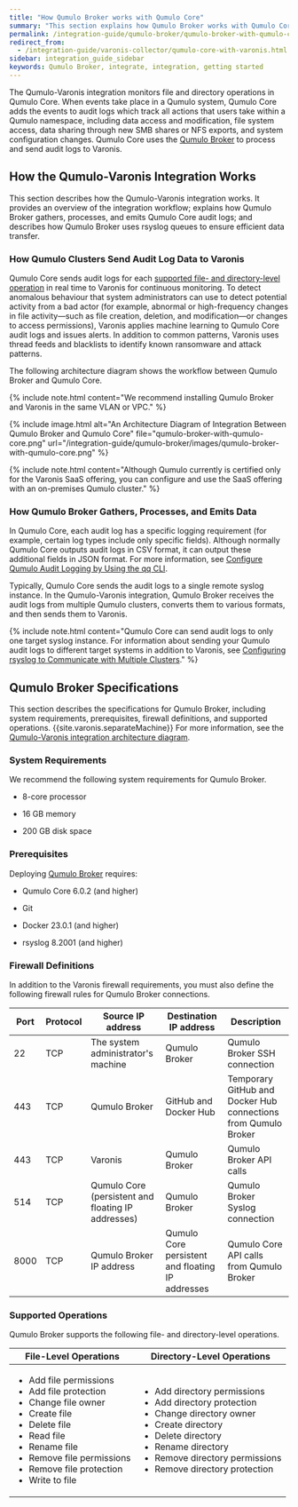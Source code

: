 ```yaml
---
title: "How Qumulo Broker works with Qumulo Core"
summary: "This section explains how Qumulo Broker works with Qumulo Core."
permalink: /integration-guide/qumulo-broker/qumulo-broker-with-qumulo-core.html
redirect_from:
  - /integration-guide/varonis-collector/qumulo-core-with-varonis.html
sidebar: integration_guide_sidebar
keywords: Qumulo Broker, integrate, integration, getting started
---
```


The Qumulo-Varonis integration monitors file and directory operations in Qumulo Core. When events take place in a Qumulo system, Qumulo Core adds the events to audit logs which track all actions that users take within a Qumulo namespace, including data access and modification, file system access, data sharing through new SMB shares or NFS exports, and system configuration changes. Qumulo Core uses the [Qumulo Broker](#qumulo-broker) to process and send audit logs to Varonis.


## How the Qumulo-Varonis Integration Works
This section describes how the Qumulo-Varonis integration works. It provides an overview of the integration workflow; explains how Qumulo Broker gathers, processes, and emits Qumulo Core audit logs; and describes how Qumulo Broker uses rsyslog queues to ensure efficient data transfer.

### How Qumulo Clusters Send Audit Log Data to Varonis
Qumulo Core sends audit logs for each [supported file- and directory-level operation](#supported-operations) in real time to Varonis for continuous monitoring. To detect anomalous behaviour that system administrators can use to detect potential activity from a bad actor (for example, abnormal or high-frequency changes in file activity&mdash;such as file creation, deletion, and modification&mdash;or changes to access permissions), Varonis applies machine learning to Qumulo Core audit logs and issues alerts. In addition to common patterns, Varonis uses thread feeds and blacklists to identify known ransomware and attack patterns.

The following architecture diagram shows the workflow between Qumulo Broker and Qumulo Core.

{% include note.html content="We recommend installing Qumulo Broker and Varonis in the same VLAN or VPC." %}

<a id="integration-architecture-diagram"></a>
{% include image.html alt="An Architecture Diagram of Integration Between Qumulo Broker and Qumulo Core" file="qumulo-broker-with-qumulo-core.png" url="/integration-guide/qumulo-broker/images/qumulo-broker-with-qumulo-core.png" %}

{% include note.html content="Although Qumulo currently is certified only for the Varonis SaaS offering, you can configure and use the SaaS offering with an on-premises Qumulo cluster." %}

<a id="qumulo-broker"></a>
### How Qumulo Broker Gathers, Processes, and Emits Data
In Qumulo Core, each audit log has a specific logging requirement (for example, certain log types include only specific fields). Although normally Qumulo Core outputs audit logs in CSV format, it can output these additional fields in JSON format. For more information, see [Configure Qumulo Audit Logging by Using the qq CLI](deploying-qumulo-broker.html#configure-audit-logging).

Typically, Qumulo Core sends the audit logs to a single remote syslog instance. In the Qumulo-Varonis integration, Qumulo Broker receives the audit logs from multiple Qumulo clusters, converts them to various formats, and then sends them to Varonis.

{% include note.html content="Qumulo Core can send audit logs to only one target syslog instance. For information about sending your Qumulo audit logs to different target systems in addition to Varonis, see [Configuring rsyslog to Communicate with Multiple Clusters](deploying-qumulo-broker.html#rsyslog-with-multiple-clusters)." %}


## Qumulo Broker Specifications
This section describes the specifications for Qumulo Broker, including system requirements, prerequisites, firewall definitions, and supported operations. {{site.varonis.separateMachine}} For more information, see the [Qumulo-Varonis integration architecture diagram](#integration-architecture-diagram).

### System Requirements
We recommend the following system requirements for Qumulo Broker.

* 8-core processor

* 16 GB memory

* 200 GB disk space

### Prerequisites
Deploying [Qumulo Broker](https://github.com/Qumulo/QumuloBroker) requires:

* Qumulo Core 6.0.2 (and higher)

* Git

* Docker 23.0.1 (and higher)

* rsyslog 8.2001 (and higher)

### Firewall Definitions
In addition to the Varonis firewall requirements, you must also define the following firewall rules for Qumulo Broker connections.

<table>
  <thead>
    <tr>
      <th>Port</th>
      <th>Protocol</th>	    
      <th>Source IP address</th>
      <th>Destination IP address</th>
      <th>Description</th>
    </tr>
  </thead>
  <tbody>
    <tr>
      <td>22</td>
      <td>TCP</td>	    
      <td>The system administrator's machine</td>
      <td>Qumulo Broker</td>	    	    
      <td>Qumulo Broker SSH connection</td>
    </tr>
    <tr>
      <td>443</td>
      <td>TCP</td>	    
      <td>Qumulo Broker</td>
      <td>GitHub and Docker Hub</td>	    
      <td>Temporary GitHub and Docker Hub connections from Qumulo Broker</td>
    </tr>	  
    <tr>
      <td>443</td>	    
      <td>TCP</td>	    
      <td>Varonis</td>
      <td>Qumulo Broker</td>
      <td>Qumulo Broker API calls</td>
    </tr>		  
    <tr>
      <td>514</td>	    
      <td>TCP</td>	    
      <td>Qumulo Core (persistent and floating IP addresses)</td>
      <td>Qumulo Broker</td>
      <td>Qumulo Broker Syslog connection</td>
    </tr>
    <tr>
      <td>8000</td>
      <td>TCP</td>	    
      <td>Qumulo Broker IP address</td>
      <td>Qumulo Core persistent and floating IP addresses</td>
      <td>Qumulo Core API calls from Qumulo Broker</td>
    </tr>
  </tbody>
</table>

<a id="supported-operations"></a>
### Supported Operations
Qumulo Broker supports the following file- and directory-level operations.

<table>
<thead>
  <tr>
    <th>File-Level Operations</th>
    <th>Directory-Level Operations</th>
  </tr>
</thead>
<tbody>
  <tr>
    <td>
      <ul>
        <li>Add file permissions</li>
        <li>Add file protection</li>	      
        <li>Change file owner</li>
        <li>Create file</li>
        <li>Delete file</li>
        <li>Read file</li>
        <li>Rename file</li>
        <li>Remove file permissions</li>
        <li>Remove file protection</li>
	<li>Write to file</li>
      </ul>
    </td>
    <td>
      <ul>
        <li>Add directory permissions</li>
        <li>Add directory protection</li>
        <li>Change directory owner</li>
        <li>Create directory</li>
        <li>Delete directory</li>
        <li>Rename directory</li>
        <li>Remove directory permissions</li>
        <li>Remove directory protection</li>
      </ul>
    </td>
  </tr>
</tbody>
</table>
